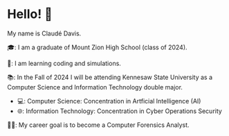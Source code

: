 # Hello! 👋
My name is Claudé Davis.

🎓: I am a graduate of Mount Zion High School (class of 2024).

🤖: I am learning coding and simulations.


📚: In the Fall of 2024 I will be attending Kennesaw State University as a Computer Science and Information Technology double major.
- 💻: Computer Science: Concentration in Artficial Intelligence (AI)
- 🌐: Information Technology: Concentration in Cyber Operations Security


👩‍💻: My career goal is to become a Computer Forensics Analyst.
